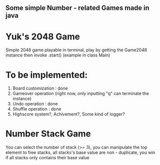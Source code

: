 ## Some simple Number - related Games made in java

# Yuk's 2048 Game

Simple 2048 game playable in terminal, play by getting the Game2048 instance then invoke .start() (example in class Main)

# To be implemented:

1. Board customization : done
2. Gameover operation (right now, only inputting "q" can terminate the instance)
3. Undo operation : done
4. Shuffle operation : done
5. Highscore system?, Achivement?, Some kind of logger?

# Number Stack Game

You can select the number of stack (>= 3), you can manipulate the top element to free stacks, all stacks's base value are non - duplicate, you win if all stacks only contains their base value
